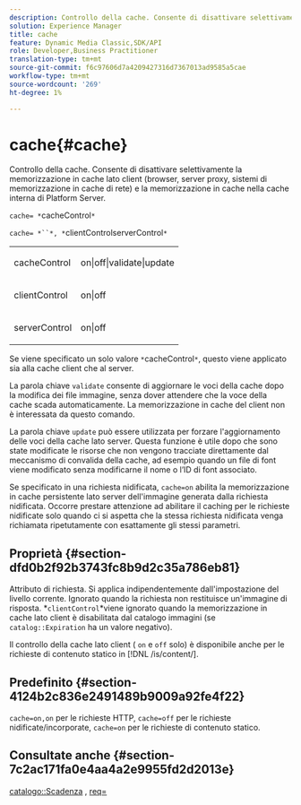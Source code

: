 ```yaml
---
description: Controllo della cache. Consente di disattivare selettivamente la memorizzazione in cache lato client (browser, server proxy, sistemi di memorizzazione in cache di rete) e la memorizzazione in cache nella cache interna di Platform Server.
solution: Experience Manager
title: cache
feature: Dynamic Media Classic,SDK/API
role: Developer,Business Practitioner
translation-type: tm+mt
source-git-commit: f6c97606d7a4209427316d7367013ad9585a5cae
workflow-type: tm+mt
source-wordcount: '269'
ht-degree: 1%

---
```



# cache{#cache}

Controllo della cache. Consente di disattivare selettivamente la memorizzazione in cache lato client (browser, server proxy, sistemi di memorizzazione in cache di rete) e la memorizzazione in cache nella cache interna di Platform Server.

`cache= *`cacheControl`*`

`cache= *``*, *`clientControlserverControl`*`

<table id="simpletable_70ACECAEA02F400C83B598FA13F1D00B"> 
 <tr class="strow"> 
  <td class="stentry"> <p><span class="codeph"> <span class="varname"> cacheControl</span></span> </p> </td> 
  <td class="stentry"> <p><span class="codeph"> on|off|validate|update</span> </p> </td> 
 </tr> 
 <tr class="strow"> 
  <td class="stentry"> <p><span class="codeph"> <span class="varname"> clientControl</span></span> </p></td> 
  <td class="stentry"> <p><span class="codeph"> on|off</span> </p></td> 
 </tr> 
 <tr class="strow"> 
  <td class="stentry"> <p><span class="codeph"> <span class="varname"> serverControl</span></span> </p></td> 
  <td class="stentry"> <p><span class="codeph"> on|off</span> </p></td> 
 </tr> 
</table>

Se viene specificato un solo valore `*`cacheControl`*`, questo viene applicato sia alla cache client che al server.

La parola chiave `validate` consente di aggiornare le voci della cache dopo la modifica dei file immagine, senza dover attendere che la voce della cache scada automaticamente. La memorizzazione in cache del client non è interessata da questo comando.

La parola chiave `update` può essere utilizzata per forzare l&#39;aggiornamento delle voci della cache lato server. Questa funzione è utile dopo che sono state modificate le risorse che non vengono tracciate direttamente dal meccanismo di convalida della cache, ad esempio quando un file di font viene modificato senza modificarne il nome o l’ID di font associato.

Se specificato in una richiesta nidificata, `cache=on` abilita la memorizzazione in cache persistente lato server dell&#39;immagine generata dalla richiesta nidificata. Occorre prestare attenzione ad abilitare il caching per le richieste nidificate solo quando ci si aspetta che la stessa richiesta nidificata venga richiamata ripetutamente con esattamente gli stessi parametri.

## Proprietà {#section-dfd0b2f92b3743fc8b9d2c35a786eb81}

Attributo di richiesta. Si applica indipendentemente dall&#39;impostazione del livello corrente. Ignorato quando la richiesta non restituisce un&#39;immagine di risposta. *`clientControl`*viene ignorato quando la memorizzazione in cache lato client è disabilitata dal catalogo immagini (se `catalog::Expiration` ha un valore negativo).

Il controllo della cache lato client ( `on` e `off` solo) è disponibile anche per le richieste di contenuto statico in [!DNL /is/content/].

## Predefinito {#section-4124b2c836e2491489b9009a92fe4f22}

`cache=on,on` per le richieste HTTP,  `cache=off` per le richieste nidificate/incorporate,  `cache=on` per le richieste di contenuto statico.

## Consultate anche {#section-7c2ac171fa0e4aa4a2e9955fd2d2013e}

[catalogo::Scadenza](../../../../../is-api/image-catalog/image-serving-api-ref/c-image-catalog-reference/c-image-svg-data-reference/c-image-data-reference/r-expiration-cat.md#reference-a7afd668ecbb4d2da65d86259aa6a28a) ,  [req=](../../../../../is-api/http-ref/image-serving-api-ref/c-http-protocol-reference/c-command-reference/r-req/r-req.md#reference-907cdb4a97034db7ad94695f25552e76)

